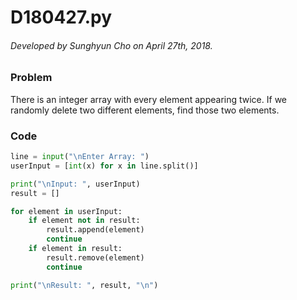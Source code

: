 # D180427.py

###### Developed by Sunghyun Cho on April 27th, 2018.

### Problem

There is an integer array
with every element appearing twice.
If we randomly delete two different elements,
find those two elements.

### Code

```python
line = input("\nEnter Array: ")
userInput = [int(x) for x in line.split()]

print("\nInput: ", userInput)
result = []

for element in userInput:
    if element not in result:
        result.append(element)
        continue
    if element in result:
        result.remove(element)
        continue

print("\nResult: ", result, "\n")
```
